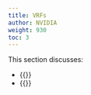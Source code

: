 ```yaml
---
title: VRFs
author: NVIDIA
weight: 930
toc: 3
---
```

This section discusses:
- {{<link url="Virtual-Routing-and-Forwarding-VRF" text="Virtual Routing and Forwarding (VRF)">}}
- {{<link url="Management-VRF" text="Management VRF">}}
